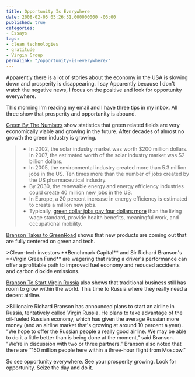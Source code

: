 ```yaml
---
title: Opportunity Is Everywhere
date: 2008-02-05 05:26:31.000000000 -06:00
published: true
categories:
- Essays
tags:
- clean technologies
- gratitude
- Virgin Group
permalink: "/opportunity-is-everywhere/"
---
```

Apparently there is a lot of stories about the economy in the USA is slowing down and prosperity is disappearing. I say Apparently because I don't watch the negative news, I focus on the positive and look for opportunity everywhere.

This morning I'm reading my email and I have three tips in my inbox. All three show that prosperity and opportunity is abound.

<a href="http://www.greendaily.com/2008/02/04/green-by-the-numbers-future-of-green-jobs-offer-economic-prospe/" rel="nofollow">Green By The Numbers</a> show statistics that green related fields are very economically viable and growing in the future.  After decades of almost no growth the green industry is growing.</p>
<blockquote>
<ul>
<li>In 2002, the solar industry market was worth $200 million dollars. In 2007, the estimated worth of the solar industry market was $2 billion dollars.</li>
<li>In 2005, the environmental industry created more than 5.3 million jobs in the US. Ten times more than the number of jobs created by the US pharmaceutical industry.</li>
<li>By 2030, the renewable energy and energy efficiency industries could create 40 million new jobs in the US.</li>
<li>In Europe, a 20 percent increase in energy efficiency is estimated to create a million new jobs.</li>
<li>Typically, <a href="http://www.greendaily.com/2007/12/28/green-collar-jobs-pay-more-than-a-living-wage-and-offer-job-sati/" rel="nofollow">green collar jobs pay four dollars more</a> than the living wage standard, provide health benefits, meaningful work, and occupational mobility.</li>
</ul>
</blockquote>
<p><a href="http://dealbook.blogs.nytimes.com/2008/02/01/branson-takes-to-greenroad/?hp" rel="nofollow">Branson Takes to GreenRoad</a> shows that new products are coming out that are fully centered on green and tech.</p>
>Clean-tech investors **Benchmark Capital** and Sir Richard Branson's **Virgin Green Fund** are wagering that rating a driver's performance can offer a profitable path to improved fuel economy and reduced accidents and carbon dioxide emissions.</p></blockquote>
<p><a href="http://theairlineblog.blogspot.com/2008/02/branson-to-start-virgin-russia.html" rel="nofollow">Branson To Start Virgin Russia</a> also shows that traditional business still has room to grow within the world. This time to Russia where they really need a decent airline.</p>
>Billionaire Richard Branson has announced plans to start an airline in <st1 :country-region></st1><st1 :place>Russia</st1>, tentatively called Virgin Russia. He plans to take advantage of the oil-fueled Russian economy, which has given the average Russian more money (and an airline market that's growing at around 10 percent a year). "We hope to offer the Russian people a really good airline. We may be able to do it a little better than is being done at the moment," said Branson. "We're in discussion with two or three partners." Branson also noted that there are "150 million people here within a three-hour flight from <st1 :city></st1><st1 :place>Moscow</st1>."</p></blockquote>
<p>So see opportunity everywhere. See your prosperity growing. Look for opportunity. Seize the day and do it.</p>
